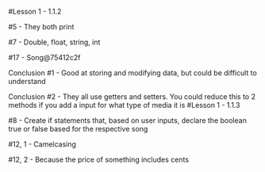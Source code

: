 #Lesson 1 - 1.1.2
<p>#5 - They both print
<p>#7 - Double, float, string, int
<p>#17 - Song@75412c2f
<p>Conclusion #1 - Good at storing and modifying data, but could be difficult to understand
<p>Conclusion #2 - They all use getters and setters. You could reduce this to 2 methods if you add a input for what type of media it is
#Lesson 1 - 1.1.3
<p>#8 - Create if statements that, based on user inputs, declare the boolean true or false based for the respective song
<p>#12, 1 - Camelcasing
<p>#12, 2 - Because the price of something includes cents